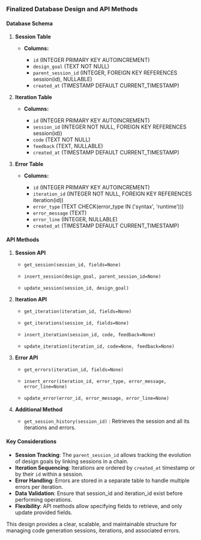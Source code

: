 ### Finalized Database Design and API Methods

#### **Database Schema**

1. **Session Table**
   - **Columns:**

     - `id` (INTEGER PRIMARY KEY AUTOINCREMENT)
     - `design_goal` (TEXT NOT NULL)
     - `parent_session_id` (INTEGER, FOREIGN KEY REFERENCES session(id), NULLABLE)
     - `created_at` (TIMESTAMP DEFAULT CURRENT_TIMESTAMP)

2. **Iteration Table**
   - **Columns:**

     - `id` (INTEGER PRIMARY KEY AUTOINCREMENT)
     - `session_id` (INTEGER NOT NULL, FOREIGN KEY REFERENCES session(id))
     - `code` (TEXT NOT NULL)
     - `feedback` (TEXT, NULLABLE)
     - `created_at` (TIMESTAMP DEFAULT CURRENT_TIMESTAMP)

3. **Error Table**
   - **Columns:**

     - `id` (INTEGER PRIMARY KEY AUTOINCREMENT)
     - `iteration_id` (INTEGER NOT NULL, FOREIGN KEY REFERENCES iteration(id))
     - `error_type` (TEXT CHECK(error_type IN ('syntax', 'runtime')))
     - `error_message` (TEXT)
     - `error_line` (INTEGER, NULLABLE)
     - `created_at` (TIMESTAMP DEFAULT CURRENT_TIMESTAMP)

#### **API Methods**

1. **Session API**
   - `get_session(session_id, fields=None)`

   - `insert_session(design_goal, parent_session_id=None)`

   - `update_session(session_id, design_goal)`

2. **Iteration API**
   - `get_iteration(iteration_id, fields=None)`

   - `get_iterations(session_id, fields=None)`

   - `insert_iteration(session_id, code, feedback=None)`

   - `update_iteration(iteration_id, code=None, feedback=None)`

3. **Error API**
   - `get_errors(iteration_id, fields=None)`

   - `insert_error(iteration_id, error_type, error_message, error_line=None)`

   - `update_error(error_id, error_message, error_line=None)`

4. **Additional Method**
   - `get_session_history(session_id)` : Retrieves the session and all its iterations and errors.

#### **Key Considerations**

* **Session Tracking**: The `parent_session_id` allows tracking the evolution of design goals by linking sessions in a chain.
* **Iteration Sequencing**: Iterations are ordered by `created_at` timestamp or by their `id` within a session.
* **Error Handling**: Errors are stored in a separate table to handle multiple errors per iteration.
* **Data Validation**: Ensure that session_id and iteration_id exist before performing operations.
* **Flexibility**: API methods allow specifying fields to retrieve, and only update provided fields.

This design provides a clear, scalable, and maintainable structure for managing code generation sessions, iterations, and associated errors.
